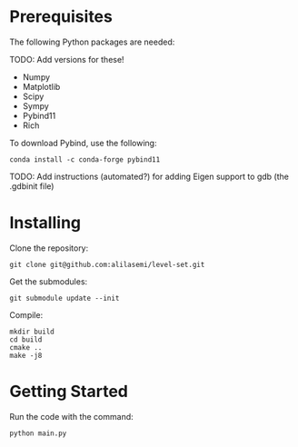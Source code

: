 # Prerequisites

The following Python packages are needed:

TODO: Add versions for these!
- Numpy
- Matplotlib
- Scipy
- Sympy
- Pybind11
- Rich

To download Pybind, use the following:

    conda install -c conda-forge pybind11

TODO: Add instructions (automated?) for adding Eigen support to gdb (the
.gdbinit file)

# Installing

Clone the repository:

    git clone git@github.com:alilasemi/level-set.git

Get the submodules:

    git submodule update --init

Compile:

    mkdir build
    cd build
    cmake ..
    make -j8

# Getting Started

Run the code with the command:

    python main.py
